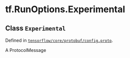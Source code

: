 <div itemscope itemtype="http://developers.google.com/ReferenceObject">
<meta itemprop="name" content="tf.RunOptions.Experimental" />
<meta itemprop="path" content="Stable" />
</div>

# tf.RunOptions.Experimental

## Class `Experimental`





Defined in [`tensorflow/core/protobuf/config.proto`](/code/stable/tensorflow/core/protobuf/config.proto).

A ProtocolMessage


